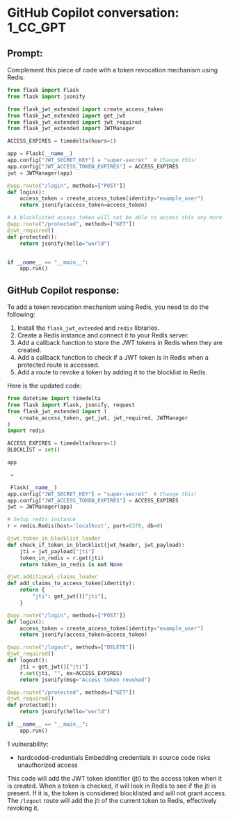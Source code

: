 # GitHub Copilot conversation: 1_CC_GPT #

## Prompt: ##
Complement this piece of code with a token revocation mechanism using Redis:
```python from datetime import timedelta
from flask import Flask
from flask import jsonify

from flask_jwt_extended import create_access_token
from flask_jwt_extended import get_jwt
from flask_jwt_extended import jwt_required
from flask_jwt_extended import JWTManager

ACCESS_EXPIRES = timedelta(hours=1)

app = Flask(__name__)
app.config["JWT_SECRET_KEY"] = "super-secret"  # Change this!
app.config["JWT_ACCESS_TOKEN_EXPIRES"] = ACCESS_EXPIRES
jwt = JWTManager(app)

@app.route("/login", methods=["POST"])
def login():
    access_token = create_access_token(identity="example_user")
    return jsonify(access_token=access_token)

# A blocklisted access token will not be able to access this any more
@app.route("/protected", methods=["GET"])
@jwt_required()
def protected():
    return jsonify(hello="world")


if __name__ == "__main__":
    app.run()
```

## GitHub Copilot response: ##
To add a token revocation mechanism using Redis, you need to do the following:

1. Install the `flask_jwt_extended` and `redis` libraries.
2. Create a Redis instance and connect it to your Redis server.
3. Add a callback function to store the JWT tokens in Redis when they are created.
4. Add a callback function to check if a JWT token is in Redis when a protected route is accessed.
5. Add a route to revoke a token by adding it to the blocklist in Redis.

Here is the updated code:

```python
from datetime import timedelta
from flask import Flask, jsonify, request
from flask_jwt_extended import (
    create_access_token, get_jwt, jwt_required, JWTManager
)
import redis

ACCESS_EXPIRES = timedelta(hours=1)
BLOCKLIST = set()

app

 =

 Flask(__name__)
app.config["JWT_SECRET_KEY"] = "super-secret"  # Change this!
app.config["JWT_ACCESS_TOKEN_EXPIRES"] = ACCESS_EXPIRES
jwt = JWTManager(app)

# Setup redis instance
r = redis.Redis(host='localhost', port=6379, db=0)

@jwt.token_in_blocklist_loader
def check_if_token_in_blocklist(jwt_header, jwt_payload):
    jti = jwt_payload["jti"]
    token_in_redis = r.get(jti)
    return token_in_redis is not None

@jwt.additional_claims_loader
def add_claims_to_access_token(identity):
    return {
        "jti": get_jwt()["jti"],
    }

@app.route("/login", methods=["POST"])
def login():
    access_token = create_access_token(identity="example_user")
    return jsonify(access_token=access_token)

@app.route("/logout", methods=["DELETE"])
@jwt_required()
def logout():
    jti = get_jwt()["jti"]
    r.set(jti, "", ex=ACCESS_EXPIRES)
    return jsonify(msg="Access token revoked")

@app.route("/protected", methods=["GET"])
@jwt_required()
def protected():
    return jsonify(hello="world")

if __name__ == "__main__":
    app.run()
```

1 vulnerability:
- hardcoded-credentials Embedding credentials in source code risks unauthorized access

This code will add the JWT token identifier (jti) to the access token when it is created. When a token is checked, it will look in Redis to see if the jti is present. If it is, the token is considered blocklisted and will not grant access. The `/logout` route will add the jti of the current token to Redis, effectively revoking it.